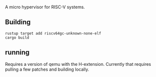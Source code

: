 A micro hypervisor for RISC-V systems.

## Building

```
rustup target add riscv64gc-unknown-none-elf
cargo build
```

## running

Requires a version of qemu with the H-extension. Currently that requires
pulling a few patches and building locally.
